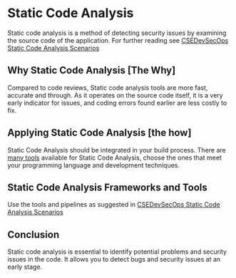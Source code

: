 # Static Code Analysis

Static code analysis is a method of detecting security issues by examining the source code of the application.
For further reading see [CSEDevSecOps Static Code Analysis Scenarios](https://github.com/microsoft/CSEDevSecOps/tree/master/Scenarios/StaticCodeAnalysis)

## Why Static Code Analysis [The Why]

Compared to code reviews, Static code analysis tools are more fast, accurate and through.
As it operates on the source code itself, it is a very early indicator for issues, and coding errors found earlier are less costly to fix.

## Applying Static Code Analysis [the how]

Static Code Analysis should be integrated in your build process.
There are [many tools](https://owasp.org/www-community/Source_Code_Analysis_Tools) available for Static Code Analysis, choose the ones that meet your programming language and development techniques.

## Static Code Analysis Frameworks and Tools

Use the tools and pipelines as suggested in [CSEDevSecOps Static Code Analysis Scenarios](https://github.com/microsoft/CSEDevSecOps/tree/master/Scenarios/StaticCodeAnalysis)

## Conclusion

Static code analysis is essential to identify potential problems and security issues in the code. It allows you to detect bugs and security issues at an early stage.
